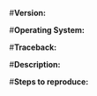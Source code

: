 #**Version:**

#**Operating System:**

#**Traceback:**

#**Description:**

#**Steps to reproduce:**


